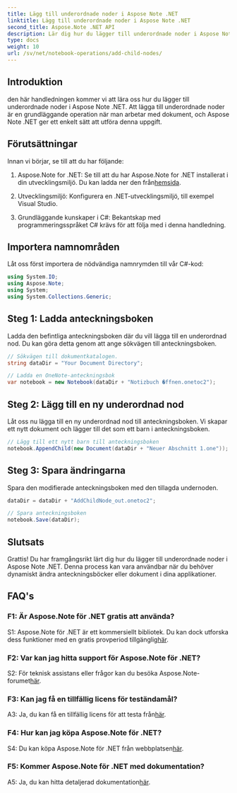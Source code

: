 ```yaml
---
title: Lägg till underordnade noder i Aspose Note .NET
linktitle: Lägg till underordnade noder i Aspose Note .NET
second_title: Aspose.Note .NET API
description: Lär dig hur du lägger till underordnade noder i Aspose Note .NET utan ansträngning med denna omfattande handledning. Öka dina färdigheter i dokumenthantering nu.
type: docs
weight: 10
url: /sv/net/notebook-operations/add-child-nodes/
---
```

## Introduktion

den här handledningen kommer vi att lära oss hur du lägger till underordnade noder i Aspose Note .NET. Att lägga till underordnade noder är en grundläggande operation när man arbetar med dokument, och Aspose Note .NET ger ett enkelt sätt att utföra denna uppgift.

## Förutsättningar

Innan vi börjar, se till att du har följande:

1.  Aspose.Note for .NET: Se till att du har Aspose.Note for .NET installerat i din utvecklingsmiljö. Du kan ladda ner den från[hemsida](https://releases.aspose.com/note/net/).

2. Utvecklingsmiljö: Konfigurera en .NET-utvecklingsmiljö, till exempel Visual Studio.

3. Grundläggande kunskaper i C#: Bekantskap med programmeringsspråket C# krävs för att följa med i denna handledning.

## Importera namnområden

Låt oss först importera de nödvändiga namnrymden till vår C#-kod:

```csharp
using System.IO;
using Aspose.Note;
using System;
using System.Collections.Generic;
```

## Steg 1: Ladda anteckningsboken

Ladda den befintliga anteckningsboken där du vill lägga till en underordnad nod. Du kan göra detta genom att ange sökvägen till anteckningsboken.

```csharp
// Sökvägen till dokumentkatalogen.
string dataDir = "Your Document Directory";

// Ladda en OneNote-anteckningsbok
var notebook = new Notebook(dataDir + "Notizbuch �ffnen.onetoc2");
```

## Steg 2: Lägg till en ny underordnad nod

Låt oss nu lägga till en ny underordnad nod till anteckningsboken. Vi skapar ett nytt dokument och lägger till det som ett barn i anteckningsboken.

```csharp
// Lägg till ett nytt barn till anteckningsboken
notebook.AppendChild(new Document(dataDir + "Neuer Abschnitt 1.one"));
```

## Steg 3: Spara ändringarna

Spara den modifierade anteckningsboken med den tillagda undernoden.

```csharp
dataDir = dataDir + "AddChildNode_out.onetoc2";

// Spara anteckningsboken
notebook.Save(dataDir);
```

## Slutsats

Grattis! Du har framgångsrikt lärt dig hur du lägger till underordnade noder i Aspose Note .NET. Denna process kan vara användbar när du behöver dynamiskt ändra anteckningsböcker eller dokument i dina applikationer.

## FAQ's

### F1: Är Aspose.Note för .NET gratis att använda?

 S1: Aspose.Note för .NET är ett kommersiellt bibliotek. Du kan dock utforska dess funktioner med en gratis provperiod tillgänglig[här](https://releases.aspose.com/).

### F2: Var kan jag hitta support för Aspose.Note för .NET?

 S2: För teknisk assistans eller frågor kan du besöka Aspose.Note-forumet[här](https://forum.aspose.com/c/note/28).

### F3: Kan jag få en tillfällig licens för teständamål?

 A3: Ja, du kan få en tillfällig licens för att testa från[här](https://purchase.aspose.com/temporary-license/).

### F4: Hur kan jag köpa Aspose.Note för .NET?

 S4: Du kan köpa Aspose.Note för .NET från webbplatsen[här](https://purchase.aspose.com/buy).

### F5: Kommer Aspose.Note för .NET med dokumentation?

 A5: Ja, du kan hitta detaljerad dokumentation[här](https://reference.aspose.com/note/net/).
